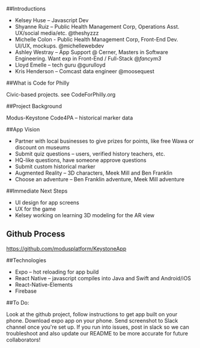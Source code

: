 ##Introductions 

- Kelsey Huse – Javascript Dev 
- Shyanne Ruiz – Public Health Management Corp, Operations Asst. UX/social media/etc. @theshyzzz 
- Michelle Colon - Public Health Management Corp, Front-End Dev. UI/UX, mockups. @michellewebdev 
- Ashley Westray – App Support @ Cerner, Masters in Software Engineering. Want exp in Front-End / Full-Stack @_fancym3_ 
- Lloyd Emelle – tech guru @gurulloyd 
- Kris Henderson – Comcast data engineer @moosequest 

##What is Code for Philly 

Civic-based projects.  see CodeForPhilly.org 

##Project Background 

Modus-Keystone 
Code4PA – historical marker data 

##App Vision 

- Partner with local businesses to give prizes for points, like free Wawa or discount on museums 
- Submit quiz questions – users, verified history teachers, etc. 
- HQ-like questions, have someone approve questions 
- Submit custom historical marker 
- Augmented Reality – 3D characters, Meek Mill and Ben Franklin 
- Choose an adventure – Ben Franklin adventure, Meek Mill adventure 

##Immediate Next Steps 

- UI design for app screens 
- UX for the game 
- Kelsey working on learning 3D modeling for the AR view 

## Github Process 

https://github.com/modusplatform/KeystoneApp 

##Technologies

- Expo – hot reloading for app build 
- React Native – javascript compiles into Java and Swift and Android/iOS 
- React-Native-Elements 
- Firebase 

##To Do: 

Look at the github project, follow instructions to get app built on your phone. Download expo app on your phone. 
Send screenshot to Slack channel once you're set up. If you run into issues, post in slack so we can troubleshoot and also update our README to be more accurate for future collaborators! 
